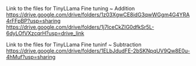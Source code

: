 Link to the files for TinyLLama Fine tuning ~ Addition
https://drive.google.com/drive/folders/1z03XgwCE8idG3qwWGgm4G4YRA4rFFpBP?usp=sharing
https://drive.google.com/drive/folders/1j7lceCkZIG0dfkSr5L-6dyLOfVXzcqrH?usp=drive_link

Link to the files for TinyLLama Fine tuninf ~ Subtraction
https://drive.google.com/drive/folders/1ELbJdudFE-2bSKNpqUV9Qw8E0u-4hMuf?usp=sharing
